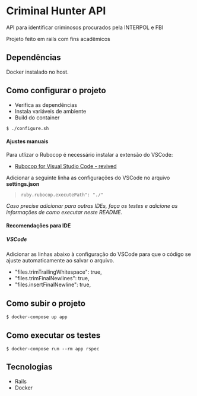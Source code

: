 # Criminal Hunter API

API para identificar criminosos procurados pela INTERPOL e FBI

Projeto feito em rails com fins acadêmicos 

## Dependências

Docker instalado no host.

## Como configurar o projeto

- Verifica as dependências
- Instala variáveis de ambiente
- Build do container

```
$ ./configure.sh
```

#### Ajustes manuais

Para utlizar o Rubocop é necessário instalar a extensão do VSCode:

- [Rubocop for Visual Studio Code - revived](https://marketplace.visualstudio.com/items?itemName=LoranKloeze.ruby-rubocop-revived)

Adicionar a seguinte linha as configurações do VSCode no arquivo **settings.json**

> `ruby.rubocop.executePath": "./"`

*Caso precise adicionar para outras IDEs, faça os testes e adicione as informações de como executar neste README.*

#### Recomendações para IDE

##### **VSCode**

Adicionar as linhas abaixo à configuração do VSCode para que o código se ajuste automaticamente ao salvar o arquivo.

- "files.trimTrailingWhitespace": true,
- "files.trimFinalNewlines": true,
- "files.insertFinalNewline": true,

## Como subir o projeto

```
$ docker-compose up app
```

## Como executar os testes

```
$ docker-compose run --rm app rspec
```

## Tecnologias

- Rails
- Docker
